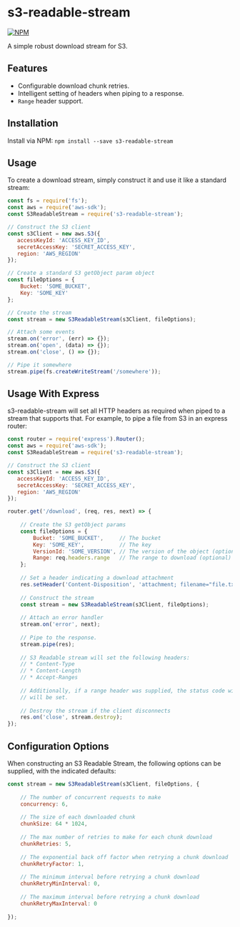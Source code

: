 # s3-readable-stream
[![NPM](https://nodei.co/npm/s3-readable-stream.png)](https://npmjs.org/package/s3-readable-stream)

A simple robust download stream for S3.

## Features
* Configurable download chunk retries.
* Intelligent setting of headers when piping to a response.
* `Range` header support.

## Installation
Install via NPM: `npm install --save s3-readable-stream`

## Usage
To create a download stream, simply construct it and use it like a standard stream:
```javascript
const fs = require('fs');
const aws = require('aws-sdk');
const S3ReadableStream = require('s3-readable-stream');

// Construct the S3 client
const s3Client = new aws.S3({
   accessKeyId: 'ACCESS_KEY_ID',
   secretAccessKey: 'SECRET_ACCESS_KEY',
   region: 'AWS_REGION'
});

// Create a standard S3 getObject param object
const fileOptions = {
    Bucket: 'SOME_BUCKET',
    Key: 'SOME_KEY'
};

// Create the stream
const stream = new S3ReadableStream(s3Client, fileOptions);

// Attach some events
stream.on('error', (err) => {});
stream.on('open', (data) => {});
stream.on('close', () => {});

// Pipe it somewhere
stream.pipe(fs.createWriteStream('/somewhere'));
```

## Usage With Express
s3-readable-stream will set all HTTP headers as required when piped to a stream that supports that. For example, to pipe
a file from S3 in an express router:
```javascript
const router = require('express').Router();
const aws = require('aws-sdk');
const S3ReadableStream = require('s3-readable-stream');

// Construct the S3 client
const s3Client = new aws.S3({
   accessKeyId: 'ACCESS_KEY_ID',
   secretAccessKey: 'SECRET_ACCESS_KEY',
   region: 'AWS_REGION'
});

router.get('/download', (req, res, next) => {
  
    // Create the S3 getObject params
    const fileOptions = {
        Bucket: 'SOME_BUCKET',     // The bucket
        Key: 'SOME_KEY',           // The key
        VersionId: 'SOME_VERSION', // The version of the object (optional)
        Range: req.headers.range   // The range to download (optional)
    };
    
    // Set a header indicating a download attachment
    res.setHeader('Content-Disposition', 'attachment; filename="file.txt"');
    
    // Construct the stream 
    const stream = new S3ReadableStream(s3Client, fileOptions);
    
    // Attach an error handler
    stream.on('error', next);
    
    // Pipe to the response.
    stream.pipe(res);
    
    // S3 Readable stream will set the following headers:
    // * Content-Type
    // * Content-Length
    // * Accept-Ranges
    
    // Additionally, if a range header was supplied, the status code will be set to a 206, and the Content-Range header
    // will be set.
    
    // Destroy the stream if the client disconnects
    res.on('close', stream.destroy);
});
```

## Configuration Options
When constructing an S3 Readable Stream, the following options can be supplied, with the indicated defaults:
```javascript
const stream = new S3ReadableStream(s3Client, fileOptions, {
    
    // The number of concurrent requests to make
    concurrency: 6,
    
    // The size of each downloaded chunk
    chunkSize: 64 * 1024,
    
    // The max number of retries to make for each chunk download
    chunkRetries: 5,
    
    // The exponential back off factor when retrying a chunk download
    chunkRetryFactor: 1,
    
    // The minimum interval before retrying a chunk download
    chunkRetryMinInterval: 0,
    
    // The maximum interval before retrying a chunk download
    chunkRetryMaxInterval: 0
    
});
```
